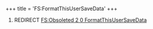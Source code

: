 +++
title = 'FS:FormatThisUserSaveData'
+++

1.  REDIRECT [FS:Obsoleted 2 0
    FormatThisUserSaveData](FS:Obsoleted_2_0_FormatThisUserSaveData "wikilink")